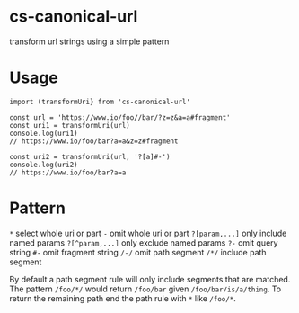 # cs-canonical-url
transform url strings using a simple pattern

# Usage

```
import (transformUri} from 'cs-canonical-url'

const url = 'https://www.io/foo//bar/?z=z&a=a#fragment'
const uri1 = transformUri(url)
console.log(uri1)
// https://www.io/foo/bar?a=a&z=z#fragment

const uri2 = transformUri(url, '?[a]#-')
console.log(uri2)
// https://www.io/foo/bar?a=a
```

# Pattern

`*` select whole uri or part
`-` omit whole uri or part
`?[param,...]` only include named params
`?[^param,...]` only exclude named params
`?-` omit query string
`#-` omit fragment string
`/-/` omit path segment
`/*/` include path segment

By default a path segment rule will only include segments that are matched.
The pattern `/foo/*/` would return `/foo/bar` given `/foo/bar/is/a/thing`.
To return the remaining path end the path rule with `*` like `/foo/*`.

